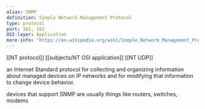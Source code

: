 ```yaml
---
alias: SNMP
definition: Simple Network Management Protocol
type: protocol
port: 161, 162
OSI-layer: Application
more-info: "https://en.wikipedia.org/wiki/Simple_Network_Management_Protocol"
---
```

[[NT protocol]]
[[subjects/NT OSI application]]
[[NT UDP]]

an Internet Standard protocol for collecting and organizing information about managed devices on IP networks and for modifying that information to change device behavior.

devices that support SNMP are usually things like routers, switches, modems